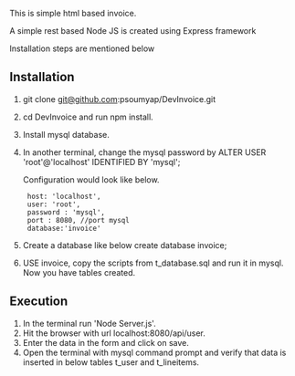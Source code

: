 This is simple html based invoice.

A simple rest based Node JS is created using Express framework

Installation steps are mentioned below

## Installation
1. git clone git@github.com:psoumyap/DevInvoice.git
2. cd DevInvoice and run npm install.
3. Install mysql database.
4. In another terminal, change the mysql password by 
   ALTER USER 'root'@'localhost' IDENTIFIED BY 'mysql';
   
   Configuration would look like below.
   
        host: 'localhost',
        user: 'root',
        password : 'mysql',
        port : 8080, //port mysql
        database:'invoice'
	
5. Create a database like below
   create database invoice;
6. USE invoice, copy the scripts from t_database.sql and run it in mysql.
   Now you have tables created.
   
 ## Execution
   
1. In the terminal run 'Node Server.js'.
2. Hit the browser with url localhost:8080/api/user.
3. Enter the data in the form and click on save.
4. Open the terminal with mysql command prompt and verify that data is inserted in below tables
    t_user and t_lineitems.



   
  
